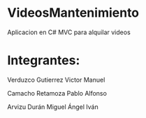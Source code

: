 # VideosMantenimiento
Aplicacion en C# MVC para alquilar videos

# Integrantes:

Verduzco Gutierrez Victor Manuel

Camacho Retamoza Pablo Alfonso

Arvizu Durán Miguel Ángel Iván 
